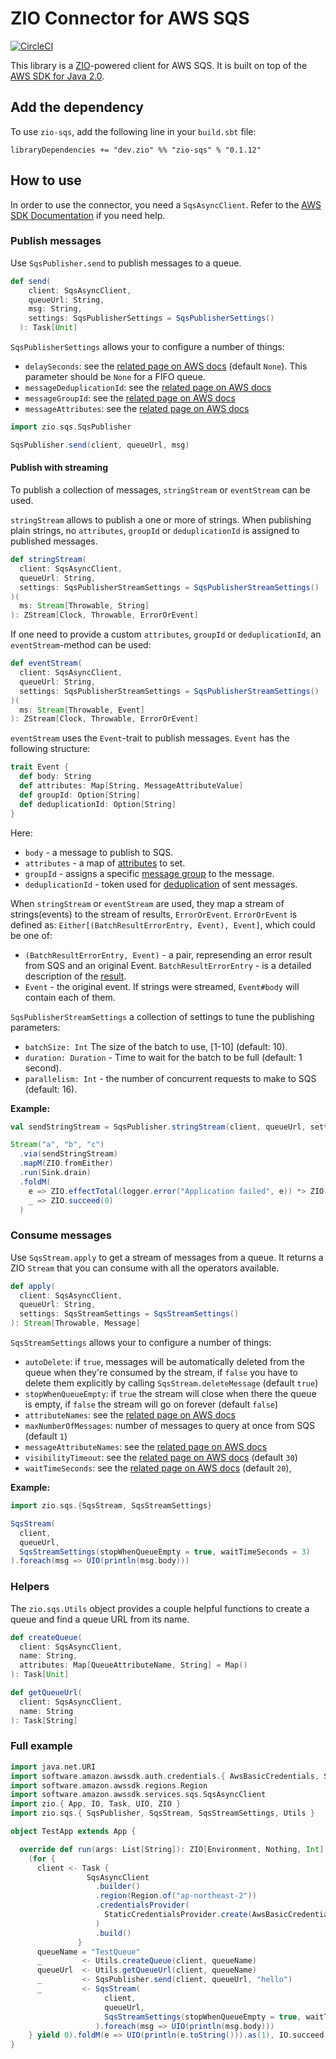 # ZIO Connector for AWS SQS

[![CircleCI](https://circleci.com/gh/zio/zio-sqs/tree/master.svg?style=svg)](https://circleci.com/gh/zio/zio-sqs/tree/master)

This library is a [ZIO](https://github.com/zio/zio)-powered client for AWS SQS. It is built on top of the [AWS SDK for Java 2.0](https://docs.aws.amazon.com/sdk-for-java/v2/developer-guide/basics.html).

## Add the dependency

To use `zio-sqs`, add the following line in your `build.sbt` file:

```
libraryDependencies += "dev.zio" %% "zio-sqs" % "0.1.12"
```

## How to use

In order to use the connector, you need a `SqsAsyncClient`. Refer to the [AWS SDK Documentation](https://docs.aws.amazon.com/sdk-for-java/v2/developer-guide/creating-clients.html) if you need help.

### Publish messages

Use `SqsPublisher.send` to publish messages to a queue.

```scala
def send(
    client: SqsAsyncClient,
    queueUrl: String,
    msg: String,
    settings: SqsPublisherSettings = SqsPublisherSettings()
  ): Task[Unit]
```

`SqsPublisherSettings` allows your to configure a number of things:

- `delaySeconds`: see the [related page on AWS docs](https://docs.aws.amazon.com/AWSSimpleQueueService/latest/SQSDeveloperGuide/sqs-message-timers.html) (default `None`). This parameter should be `None` for a FIFO queue.
- `messageDeduplicationId`: see the [related page on AWS docs](https://docs.aws.amazon.com/AWSSimpleQueueService/latest/SQSDeveloperGuide/using-messagededuplicationid-property.html)
- `messageGroupId`: see the [related page on AWS docs](https://docs.aws.amazon.com/AWSSimpleQueueService/latest/SQSDeveloperGuide/using-messagegroupid-property.html)
- `messageAttributes`: see the [related page on AWS docs](https://docs.aws.amazon.com/AWSSimpleQueueService/latest/SQSDeveloperGuide/sqs-message-attributes.html)

```scala
import zio.sqs.SqsPublisher

SqsPublisher.send(client, queueUrl, msg)
```

#### Publish with streaming

To publish a collection of messages, `stringStream` or `eventStream` can be used.

`stringStream` allows to publish a one or more of strings. When publishing plain strings, no `attributes`, `groupId` or `deduplicationId` is assigned to published messages.

```scala
def stringStream(
  client: SqsAsyncClient,
  queueUrl: String,
  settings: SqsPublisherStreamSettings = SqsPublisherStreamSettings()
)(
  ms: Stream[Throwable, String]
): ZStream[Clock, Throwable, ErrorOrEvent]
```

If one need to provide a custom `attributes`, `groupId` or `deduplicationId`, an `eventStream`-method can be used:

```scala
def eventStream(
  client: SqsAsyncClient,
  queueUrl: String,
  settings: SqsPublisherStreamSettings = SqsPublisherStreamSettings()
)(
  ms: Stream[Throwable, Event]
): ZStream[Clock, Throwable, ErrorOrEvent]
```

`eventStream` uses the `Event`-trait to publish messages. `Event` has the following structure:

```scala
trait Event {
  def body: String
  def attributes: Map[String, MessageAttributeValue]
  def groupId: Option[String]
  def deduplicationId: Option[String]
}
```

Here:

- `body` - a message to publish to SQS.
- `attributes` - a map of [attributes](https://docs.aws.amazon.com/AWSSimpleQueueService/latest/SQSDeveloperGuide/sqs-message-attributes.html) to set.
- `groupId` - assigns a specific [message group](https://docs.aws.amazon.com/AWSSimpleQueueService/latest/SQSDeveloperGuide/using-messagegroupid-property.html) to the message.
- `deduplicationId` - token used for [deduplication](https://docs.aws.amazon.com/AWSSimpleQueueService/latest/SQSDeveloperGuide/using-messagededuplicationid-property.html) of sent messages.

When `stringStream` or `eventStream` are used, they map a stream of strings(events) to the stream of results, `ErrorOrEvent`.
`ErrorOrEvent` is defined as: `Either[(BatchResultErrorEntry, Event), Event]`, which could be one of:

- `(BatchResultErrorEntry, Event)` - a pair, represending an error result from SQS and an original Event.
  `BatchResultErrorEntry` - is a detailed description of the [result](https://docs.aws.amazon.com/AWSSimpleQueueService/latest/APIReference/API_BatchResultErrorEntry.html).
- `Event` - the original event. If strings were streamed, `Event#body` will contain each of them.

`SqsPublisherStreamSettings` a collection of settings to tune the publishing parameters:

- `batchSize: Int` The size of the batch to use, [1-10] (default: 10).
- `duration: Duration` - Time to wait for the batch to be full (default: 1 second).
- `parallelism: Int` - the number of concurrent requests to make to SQS (default: 16).

**Example:**

```scala
val sendStringStream = SqsPublisher.stringStream(client, queueUrl, settings)

Stream("a", "b", "c")
  .via(sendStringStream)
  .mapM(ZIO.fromEither)
  .run(Sink.drain)
  .foldM(
    e => ZIO.effectTotal(logger.error("Application failed", e)) *> ZIO.succeed(1),
    _ => ZIO.succeed(0)
  )
```

### Consume messages

Use `SqsStream.apply` to get a stream of messages from a queue. It returns a ZIO `Stream` that you can consume with all the operators available.

```scala
def apply(
  client: SqsAsyncClient,
  queueUrl: String,
  settings: SqsStreamSettings = SqsStreamSettings()
): Stream[Throwable, Message]
```

`SqsStreamSettings` allows your to configure a number of things:

- `autoDelete`: if `true`, messages will be automatically deleted from the queue when they're consumed by the stream, if `false` you have to delete them explicitly by calling `SqsStream.deleteMessage` (default `true`)
- `stopWhenQueueEmpty`: if `true` the stream will close when there the queue is empty, if `false` the stream will go on forever (default `false`)
- `attributeNames`: see the [related page on AWS docs](https://docs.aws.amazon.com/AWSSimpleQueueService/latest/APIReference/API_ReceiveMessage.html)
- `maxNumberOfMessages`: number of messages to query at once from SQS (default `1`)
- `messageAttributeNames`: see the [related page on AWS docs](https://docs.aws.amazon.com/AWSSimpleQueueService/latest/APIReference/API_ReceiveMessage.html)
- `visibilityTimeout`: see the [related page on AWS docs](https://docs.aws.amazon.com/AWSSimpleQueueService/latest/SQSDeveloperGuide/sqs-visibility-timeout.html) (default `30`)
- `waitTimeSeconds`: see the [related page on AWS docs](https://docs.aws.amazon.com/AWSSimpleQueueService/latest/SQSDeveloperGuide/sqs-long-polling.html) (default `20`),

**Example:**

```scala
import zio.sqs.{SqsStream, SqsStreamSettings}

SqsStream(
  client,
  queueUrl,
  SqsStreamSettings(stopWhenQueueEmpty = true, waitTimeSeconds = 3)
).foreach(msg => UIO(println(msg.body)))
```

### Helpers

The `zio.sqs.Utils` object provides a couple helpful functions to create a queue and find a queue URL from its name.

```scala
def createQueue(
  client: SqsAsyncClient,
  name: String,
  attributes: Map[QueueAttributeName, String] = Map()
): Task[Unit]

def getQueueUrl(
  client: SqsAsyncClient,
  name: String
): Task[String]
```

### Full example

```scala
import java.net.URI
import software.amazon.awssdk.auth.credentials.{ AwsBasicCredentials, StaticCredentialsProvider }
import software.amazon.awssdk.regions.Region
import software.amazon.awssdk.services.sqs.SqsAsyncClient
import zio.{ App, IO, Task, UIO, ZIO }
import zio.sqs.{ SqsPublisher, SqsStream, SqsStreamSettings, Utils }

object TestApp extends App {

  override def run(args: List[String]): ZIO[Environment, Nothing, Int] =
    (for {
      client <- Task {
                 SqsAsyncClient
                   .builder()
                   .region(Region.of("ap-northeast-2"))
                   .credentialsProvider(
                     StaticCredentialsProvider.create(AwsBasicCredentials.create("key", "key"))
                   )
                   .build()
               }
      queueName = "TestQueue"
      _         <- Utils.createQueue(client, queueName)
      queueUrl  <- Utils.getQueueUrl(client, queueName)
      _         <- SqsPublisher.send(client, queueUrl, "hello")
      _         <- SqsStream(
                     client,
                     queueUrl,
                     SqsStreamSettings(stopWhenQueueEmpty = true, waitTimeSeconds = 3)
                   ).foreach(msg => UIO(println(msg.body)))
    } yield 0).foldM(e => UIO(println(e.toString())).as(1), IO.succeed)
}
```
